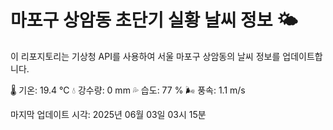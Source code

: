 
# 마포구 상암동 초단기 실황 날씨 정보 🌤️

이 리포지토리는 기상청 API를 사용하여 서울 마포구 상암동의 날씨 정보를 업데이트합니다. 

🌡️ 기온: 19.4 ℃
💧 강수량: 0 mm
💦 습도: 77 %
🌬️ 풍속: 1.1 m/s

마지막 업데이트 시각: 2025년 06월 03일 03시 15분    
